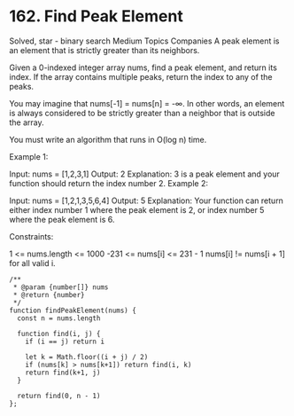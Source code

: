 # 162. Find Peak Element

Solved, star - binary search
Medium
Topics
Companies
A peak element is an element that is strictly greater than its neighbors.

Given a 0-indexed integer array nums, find a peak element, and return its index. If the array contains multiple peaks, return the index to any of the peaks.

You may imagine that nums[-1] = nums[n] = -∞. In other words, an element is always considered to be strictly greater than a neighbor that is outside the array.

You must write an algorithm that runs in O(log n) time.

Example 1:

Input: nums = [1,2,3,1]
Output: 2
Explanation: 3 is a peak element and your function should return the index number 2.
Example 2:

Input: nums = [1,2,1,3,5,6,4]
Output: 5
Explanation: Your function can return either index number 1 where the peak element is 2, or index number 5 where the peak element is 6.

Constraints:

1 <= nums.length <= 1000
-231 <= nums[i] <= 231 - 1
nums[i] != nums[i + 1] for all valid i.

```
/**
 * @param {number[]} nums
 * @return {number}
 */
function findPeakElement(nums) {
  const n = nums.length

  function find(i, j) {
    if (i == j) return i

    let k = Math.floor((i + j) / 2)
    if (nums[k] > nums[k+1]) return find(i, k)
    return find(k+1, j)
  }

  return find(0, n - 1)
};
```
